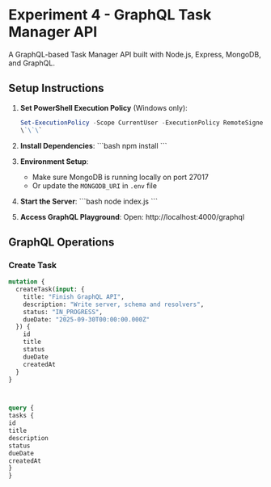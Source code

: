 # Experiment 4 - GraphQL Task Manager API

A GraphQL-based Task Manager API built with Node.js, Express, MongoDB, and GraphQL.

## Setup Instructions

1. **Set PowerShell Execution Policy** (Windows only):
   ```powershell
   Set-ExecutionPolicy -Scope CurrentUser -ExecutionPolicy RemoteSigned
   \`\`\`

2. **Install Dependencies**:
   \`\`\`bash
   npm install
   \`\`\`

3. **Environment Setup**:
   - Make sure MongoDB is running locally on port 27017
   - Or update the `MONGODB_URI` in `.env` file

4. **Start the Server**:
   \`\`\`bash
   node index.js
   \`\`\`

5. **Access GraphQL Playground**:
   Open: http://localhost:4000/graphql

## GraphQL Operations

### Create Task
```graphql
mutation {
  createTask(input: {
    title: "Finish GraphQL API",
    description: "Write server, schema and resolvers",
    status: "IN_PROGRESS",
    dueDate: "2025-09-30T00:00:00.000Z"
  }) {
    id
    title
    status
    dueDate
    createdAt
  }
}



query {
tasks {
id
title
description
status
dueDate
createdAt
}
}